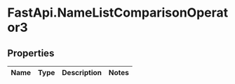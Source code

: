 # FastApi.NameListComparisonOperator3

## Properties
Name | Type | Description | Notes
------------ | ------------- | ------------- | -------------
